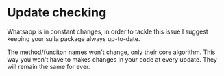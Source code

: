 # Update checking

Whatsapp is in constant changes, in order to tackle this issue I suggest
keeping your sulla package always up-to-date.

The method/funciton names won't change, only their core algorithm. This way you won't have to makes changes in your code at every update. They will remain the same for ever.
